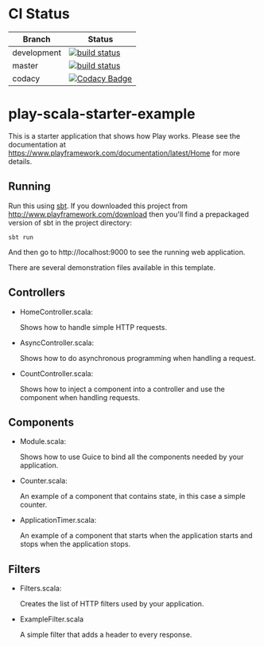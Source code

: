 # CI Status 

| Branch      |  Status  |
| ----------  | -------- |
| development | [![build status](https://travis-ci.org/artur-ott/risk-technologie.svg?branch=dev)](https://github.com/artur-ott/risk-technologie/tree/dev) |
| master      | [![build status](https://travis-ci.org/artur-ott/risk-technologie.svg?branch=master)](https://github.com/artur-ott/risk-technologie/tree/master) |
| codacy |[![Codacy Badge](https://api.codacy.com/project/badge/Grade/214b170b8d5447e8bfeab61a3fc1203e)](https://www.codacy.com/app/artur-ott/risk-technologie?utm_source=github.com&amp;utm_medium=referral&amp;utm_content=artur-ott/risk-technologie&amp;utm_campaign=Badge_Grade) |

# play-scala-starter-example

This is a starter application that shows how Play works.  Please see the documentation at https://www.playframework.com/documentation/latest/Home for more details.

## Running

Run this using [sbt](http://www.scala-sbt.org/).  If you downloaded this project from http://www.playframework.com/download then you'll find a prepackaged version of sbt in the project directory:

```
sbt run
```

And then go to http://localhost:9000 to see the running web application.

There are several demonstration files available in this template.

## Controllers

- HomeController.scala:

  Shows how to handle simple HTTP requests.

- AsyncController.scala:

  Shows how to do asynchronous programming when handling a request.

- CountController.scala:

  Shows how to inject a component into a controller and use the component when
  handling requests.

## Components

- Module.scala:

  Shows how to use Guice to bind all the components needed by your application.

- Counter.scala:

  An example of a component that contains state, in this case a simple counter.

- ApplicationTimer.scala:

  An example of a component that starts when the application starts and stops
  when the application stops.

## Filters

- Filters.scala:

  Creates the list of HTTP filters used by your application.

- ExampleFilter.scala

  A simple filter that adds a header to every response.
